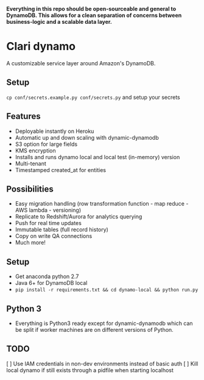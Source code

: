 **Everything in this repo should be open-sourceable and general to DynamoDB.
This allows for a clean separation of concerns between business-logic and
a scalable data layer.**

# Clari dynamo
A customizable service layer around Amazon's DynamoDB.
 
## Setup
`cp conf/secrets.example.py conf/secrets.py` and setup your secrets

## Features
- Deployable instantly on Heroku
- Automatic up and down scaling with dynamic-dynamodb 
- S3 option for large fields
- KMS encryption
- Installs and runs dynamo local and local test (in-memory) version
- Multi-tenant
- Timestamped created_at for entities

## Possibilities
- Easy migration handling (row transformation function - map reduce - AWS lambda - versioning)
- Replicate to Redshift/Aurora for analytics querying
- Push for real time updates
- Immutable tables (full record history)
- Copy on write QA connections
- Much more!

## Setup
- Get anaconda python 2.7
- Java 6+ for DynamoDB local
- `pip install -r requirements.txt && cd dynamo-local && python run.py`

## Python 3
- Everything is Python3 ready except for dynamic-dynamodb which can be split
  if worker machines are on different versions of Python. 
  
  
## TODO
[ ] Use IAM credentials in non-dev environments instead of basic auth
[ ] Kill local dynamo if still exists through a pidfile when starting localhost 
